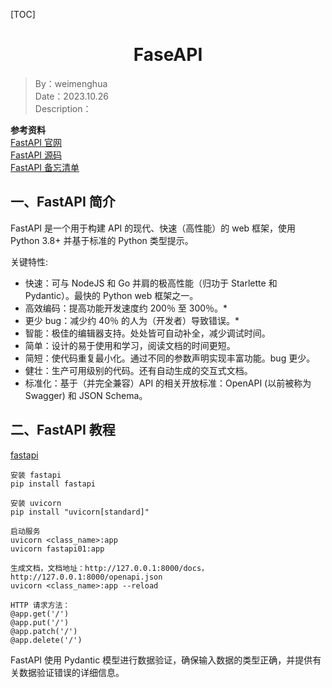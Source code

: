 [TOC]

<h1 align="center">FaseAPI</h1>

> By：weimenghua  
> Date：2023.10.26  
> Description：  

**参考资料**  
[FastAPI 官网](https://fastapi.tiangolo.com/)  
[FastAPI 源码](https://github.com/tiangolo/fastapi)  
[FastAPI 备忘清单](https://wangchujiang.com/reference/docs/fastapi.html)



## 一、FastAPI 简介

FastAPI 是一个用于构建 API 的现代、快速（高性能）的 web 框架，使用 Python 3.8+ 并基于标准的 Python 类型提示。

关键特性:  
- 快速：可与 NodeJS 和 Go 并肩的极高性能（归功于 Starlette 和 Pydantic）。最快的 Python web 框架之一。
- 高效编码：提高功能开发速度约 200％ 至 300％。*
- 更少 bug：减少约 40％ 的人为（开发者）导致错误。*
- 智能：极佳的编辑器支持。处处皆可自动补全，减少调试时间。
- 简单：设计的易于使用和学习，阅读文档的时间更短。
- 简短：使代码重复最小化。通过不同的参数声明实现丰富功能。bug 更少。
- 健壮：生产可用级别的代码。还有自动生成的交互式文档。
- 标准化：基于（并完全兼容）API 的相关开放标准：OpenAPI (以前被称为 Swagger) 和 JSON Schema。



## 二、FastAPI 教程

[fastapi](https://fastapi.tiangolo.com/reference/fastapi/)

```
安装 fastapi
pip install fastapi

安装 uvicorn
pip install "uvicorn[standard]"
```

```
启动服务
uvicorn <class_name>:app
uvicorn fastapi01:app

生成文档，文档地址：http://127.0.0.1:8000/docs，http://127.0.0.1:8000/openapi.json
uvicorn <class_name>:app --reload
```

```  
HTTP 请求方法：
@app.get('/')
@app.put('/')
@app.patch('/')
@app.delete('/')
```


FastAPI 使用 Pydantic 模型进行数据验证，确保输入数据的类型正确，并提供有关数据验证错误的详细信息。